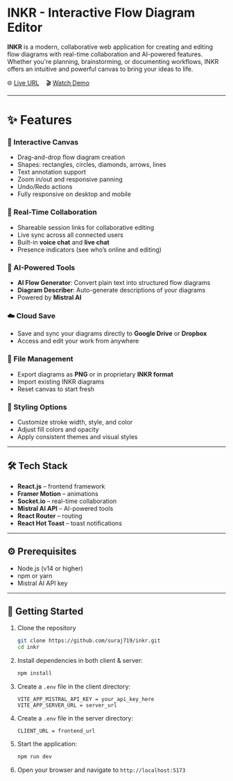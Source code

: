 # INKR - Interactive Flow Diagram Editor

**INKR** is a modern, collaborative web application for creating and editing flow diagrams with real-time collaboration and AI-powered features. Whether you're planning, brainstorming, or documenting workflows, INKR offers an intuitive and powerful canvas to bring your ideas to life.

🌐 [Live URL](https://inkr7.vercel.app) &nbsp;&nbsp;&nbsp;🎬 [Watch Demo](https://youtu.be/stdTOOgYQGM)

---

# ✨ Features

### 🎨 Interactive Canvas

- Drag-and-drop flow diagram creation
- Shapes: rectangles, circles, diamonds, arrows, lines
- Text annotation support
- Zoom in/out and responsive panning
- Undo/Redo actions
- Fully responsive on desktop and mobile

### 🤝 Real-Time Collaboration

- Shareable session links for collaborative editing
- Live sync across all connected users
- Built-in **voice chat** and **live chat**
- Presence indicators (see who’s online and editing)

### 🤖 AI-Powered Tools

- **AI Flow Generator**: Convert plain text into structured flow diagrams
- **Diagram Describer**: Auto-generate descriptions of your diagrams
- Powered by **Mistral AI**

### ☁️ Cloud Save

- Save and sync your diagrams directly to **Google Drive** or **Dropbox**
- Access and edit your work from anywhere

### 💾 File Management

- Export diagrams as **PNG** or in proprietary **INKR format**
- Import existing INKR diagrams
- Reset canvas to start fresh

### 🎨 Styling Options

- Customize stroke width, style, and color
- Adjust fill colors and opacity
- Apply consistent themes and visual styles

---

## 🛠️ Tech Stack

- **React.js** – frontend framework
- **Framer Motion** – animations
- **Socket.io** – real-time collaboration
- **Mistral AI API** – AI-powered tools
- **React Router** – routing
- **React Hot Toast** – toast notifications

---

## ⚙️ Prerequisites

- Node.js (v14 or higher)
- npm or yarn
- Mistral AI API key

---

## 🚀 Getting Started

1. Clone the repository
   ```bash
   git clone https://github.com/suraj719/inkr.git
   cd inkr
   ```
2. Install dependencies in both client & server:

   ```bash
   npm install
   ```

3. Create a `.env` file in the client directory:
   ```
   VITE_APP_MISTRAL_API_KEY = your_api_key_here
   VITE_APP_SERVER_URL = server_url
   ```
4. Create a `.env` file in the server directory:

   ```
   CLIENT_URL = frontend_url
   ```

5. Start the application:

   ```bash
   npm run dev
   ```

6. Open your browser and navigate to `http://localhost:5173`
